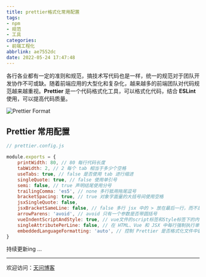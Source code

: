 ```yaml
---
title: prettier格式化常用配置
tags:
- npm
- 规范
- 工具
categories:
- 前端工程化
abbrlink: ae7552dc
date: 2022-05-24 17:47:48
---
```


各行各业都有一定的准则和规范，搞技术写代码也是一样，统一的规范对于团队开发协作不可或缺。随着前端应用的大型化和复杂化，越来越多的前端团队对代码规范越来越重视。**Prettier** 是一个代码格式化工具，可以格式化代码，结合 **ESLint** 使用，可以提高代码质量。

![Prettier Format](https://tiven.cn/static/img/img-prettier-01-Q-OCvzo_pli_rTirePYWv.jpg)

[//]: # (<!-- more -->)

## Prettier 常用配置

```js
// prettier.config.js

module.exports = {
    printWidth: 80, // 80 每行代码长度
    tabWidth: 2, // 2 每个 tab 相当于多少个空格
    useTabs: true, // false 是否使用 tab 进行缩进
    singleQuote: true, // false 使用单引号
    semi: false, // true 声明结尾使用分号
    trailingComma: 'es5', // none 多行抵用拖尾逗号
    bracketSpacing: true, // true 对象字面量的大括号间使用空格
    jsxSingleQuote: false,
    jsxBracketSameLine: false, // false 多行 jsx 中的 > 放在最后一行，而不是另起一行
    arrowParens: 'avoid', // avoid 只有一个参数是否带圆括号
    vueIndentScriptAndStyle: true, // vue文件的script标签和Style标签下的内容需要缩进
    singleAttributePerLine: false, // 在 HTML、Vue 和 JSX 中每行强制执行单个属性
    embeddedLanguageFormatting: 'auto', // 控制 Prettier 是否格式化文件中嵌入的引用代码
}
```

持续更新ing ...

---

欢迎访问：[天问博客](https://tiven.cn/p/ae7552dc/ "天问博客-专注于大前端技术")




